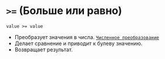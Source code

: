 # `>=` (Больше или равно)

`value >= value`

- Преобразует значения в числа. [`Численное преобразование`](<../ТЕОРИЯ/Преобразование (численное).md>)
- Делает сравнение и приводит к булеву значению.
- Возвращает результат.
